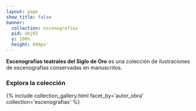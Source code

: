 ```yaml
---
layout: page
show_title: false
banner:
  collection: escenografias
  pid: obj02
  y: 100%
  height: 600px'
---
```


**Escenografías teatrales del Siglo de Oro** es una colección de ilustraciones de escenografías conservadas en manuscritos.

### Explora la colección

{% include collection_gallery.html facet_by='autor_obra' collection='escenografias' %}
